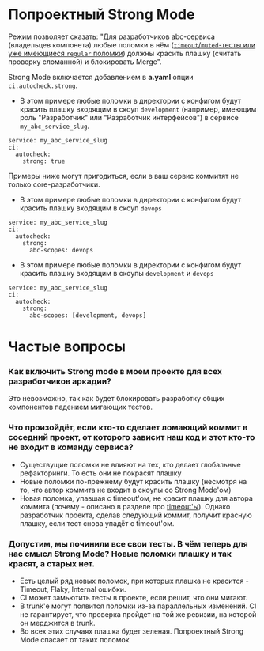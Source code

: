 # Попроектный Strong Mode

Режим позволяет сказать: "Для разработчиков abc-сервиса (владельцев компонета) любые поломки в нём ([`timeout`/`muted`-тесты или уже имеющиеся `regular`
поломки](badge.md)) должны красить плашку (считать проверку сломанной) и блокировать Merge".


Strong Mode включается добавлением в **a.yaml** опции `ci.autocheck.strong`.

* В этом примере любые поломки в директории с конфигом будут красить плашку входящим в скоуп `development` (например, имеющим роль "Разработчик" или "Разработчик интерфейсов") в сервисе `my_abc_service_slug`.

```
service: my_abc_service_slug
ci:
  autocheck:
    strong: true
```

Примеры ниже могут пригодиться, если в ваш сервис коммитят не только core-разработчики.

* В этом примере любые поломки в директории с конфигом будут красить плашку входящим в скоуп `devops`

```
service: my_abc_service_slug
ci:
  autocheck:
    strong:
      abc-scopes: devops
```

* В этом примере любые поломки в директории с конфигом будут красить плашку входящим в скоупы `development` и `devops`

```
service: my_abc_service_slug
ci:
  autocheck:
    strong:
      abc-scopes: [development, devops]
```

# Частые вопросы
### Как включить Strong mode в моем проекте для всех разработчиков аркадии?
Это невозможно, так как будет блокировать разработку общих компонентов падением мигающих тестов.

### Что произойдёт, если кто-то сделает ломающий коммит в соседний проект, от которого зависит наш код и этот кто-то не входит в команду сервиса?

- Существущие поломки не влияют на тех, кто делает глобальные рефакторинги. То есть они не покрасят плашку
- Новые поломки по-прежнему будут красить плашку (несмотря на то, что автор коммита не входит в скоупы со Strong Mode'ом)
- Новая поломка, упавшая с timeout'ом, не красит плашку для автора коммита (почему - описано в разделе про [timeout'ы](badge.md#timeout)).
  Однако разработчик проекта, сделав следующий коммит, получит красную плашку, если тест снова упадёт с timeout'ом.

### Допустим, мы починили все свои тесты. В чём теперь для нас смысл Strong Mode? Новые поломки плашку и так красят, а старых нет.
- Есть целый ряд новых поломок, при которых плашка не красится - Timeout, Flaky, Internal ошибки.
- CI может замьютить тесты в проекте, если решит, что они мигают.
- В trunk'е могут появится поломки из-за параллельных изменений. CI не гарантирует, что проверка пройдет на той же ревизии, на которой он мерджится в trunk.
- Во всех этих случаях плашка будет зеленая. Попроектный Strong Mode спасает от таких поломок
